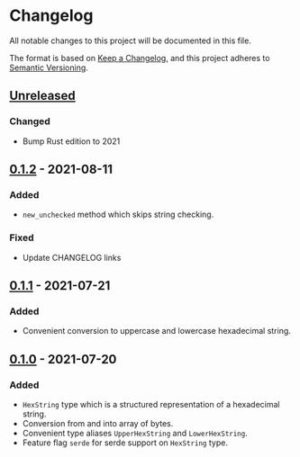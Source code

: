 # Changelog
All notable changes to this project will be documented in this file.

The format is based on [Keep a Changelog](https://keepachangelog.com/en/1.0.0/),
and this project adheres to [Semantic Versioning](https://semver.org/spec/v2.0.0.html).

## [Unreleased]

### Changed
- Bump Rust edition to 2021

## [0.1.2] - 2021-08-11
### Added
- `new_unchecked` method which skips string checking.

### Fixed
- Update CHANGELOG links

## [0.1.1] - 2021-07-21
### Added
- Convenient conversion to uppercase and lowercase hexadecimal string.

## [0.1.0] - 2021-07-20
### Added
- `HexString` type which is a structured representation of a hexadecimal string.
- Conversion from and into array of bytes.
- Convenient type aliases `UpperHexString` and `LowerHexString`.
- Feature flag `serde` for serde support on `HexString` type.

[Unreleased]: https://github.com/alekece/hextring-rs/compare/v0.1.2...HEAD
[0.1.2]: https://github.com/alekece/hexstring-rs/releases/tag/v0.1.2
[0.1.1]: https://github.com/alekece/hexstring-rs/releases/tag/v0.1.1
[0.1.0]: https://github.com/alekece/hexstring-rs/releases/tag/v0.1.0
